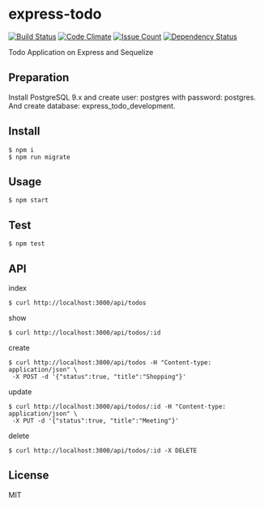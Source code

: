 # express-todo

[![Build Status](https://travis-ci.org/cncgl/express-todo.svg?branch=master)](https://travis-ci.org/cncgl/express-todo)
[![Code Climate](https://codeclimate.com/github/cncgl/express-todo/badges/gpa.svg)](https://codeclimate.com/github/cncgl/express-todo)
[![Issue Count](https://codeclimate.com/github/cncgl/express-todo/badges/issue_count.svg)](https://codeclimate.com/github/cncgl/express-todo)
[![Dependency Status](https://gemnasium.com/cncgl/express-todo.svg)](https://gemnasium.com/cncgl/express-todo)


Todo Application on Express and Sequelize

## Preparation

Install PostgreSQL 9.x and create user: postgres with password: postgres.
And create database: express_todo_development.


## Install
```
$ npm i
$ npm run migrate
```

## Usage
```
$ npm start
```

## Test
```
$ npm test
```

## API
index
```
$ curl http://localhost:3000/api/todos
```

show
```
$ curl http://localhost:3000/api/todos/:id
```

create
```
$ curl http://localhost:3000/api/todos -H "Content-type: application/json" \
 -X POST -d '{"status":true, "title":"Shopping"}'
```

update
```
$ curl http://localhost:3000/api/todos/:id -H "Content-type: application/json" \
 -X PUT -d '{"status":true, "title":"Meeting"}'
```

delete
```
$ curl http://localhost:3000/api/todos/:id -X DELETE
```

## License
MIT